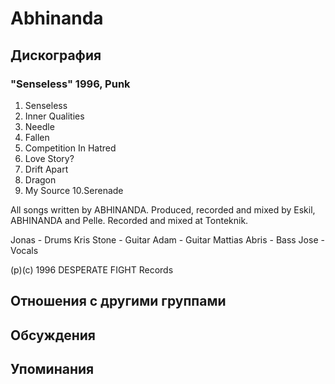 # Abhinanda



## Дискография

### "Senseless" 1996, Punk

1.  Senseless
2.  Inner Qualities
3.  Needle
4.  Fallen
5.  Competition In Hatred
6.  Love Story?
7.  Drift Apart
8.  Dragon
9.  My Source
10.Serenade

All songs written by ABHINANDA.
Produced, recorded and mixed by Eskil,
ABHINANDA and Pelle.
Recorded and mixed at Tonteknik.

Jonas  -  Drums
Kris Stone - Guitar
Adam - Guitar
Mattias Abris - Bass
Jose - Vocals

(p)(c) 1996 DESPERATE FIGHT
    Records


## Отношения с другими группами


## Обсуждения


## Упоминания

